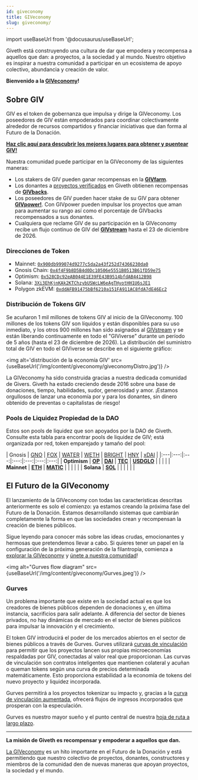```yaml
---
id: giveconomy
title: GIVeconomy
slug: giveconomy/
---
```

import useBaseUrl from '@docusaurus/useBaseUrl';


Giveth está construyendo una cultura de dar que empodera y recompensa a aquellos que dan: a proyectos, a la sociedad y al mundo. Nuestro objetivo es inspirar a nuestra comunidad a participar en un ecosistema de apoyo colectivo, abundancia y creación de valor.

**Bienvenido a la [GIVeconomy](https://medium.com/giveth/welcome-to-the-giveconomy-b3e372da63dd)!**

## Sobre GIV

GIV es el token de gobernanza que impulsa y dirige la GIVeconomy. Los poseedores de GIV están empoderados para coordinar colectivamente alrededor de recursos compartidos y financiar iniciativas que dan forma al Futuro de la Donación.

**[Haz clic aquí para descubrir los mejores lugares para obtener y puentear GIV!](https://linktr.ee/givtoken)**

Nuestra comunidad puede participar en la GIVeconomy de las siguientes maneras:
- Los stakers de GIV pueden ganar recompensas en la [**GIVfarm**](./givfarm).
- Los donantes a [proyectos verificados](https://giveth.io/projects/all?filter=Verified) en Giveth obtienen recompensas de [**GIVbacks**](./givbacks).
- Los poseedores de GIV pueden hacer stake de su GIV para obtener [**GIVpower!**](./givpower). Con GIVpower pueden impulsar los proyectos que aman para aumentar su rango así como el porcentaje de GIVbacks recompensados a sus donantes.
- Cualquiera que reclame GIV de su participación en la GIVeconomy recibe un flujo continuo de GIV del [**GIVstream**](./givstream) hasta el 23 de diciembre de 2026.

### Direcciones de Token

- Mainnet: [`0x900db999074d9277c5da2a43f252d74366230da0`](https://etherscan.io/token/0x900db999074d9277c5da2a43f252d74366230da0)
- Gnosis Chain: [`0x4f4F9b8D5B4d0Dc10506e5551B0513B61fD59e75`](https://gnosisscan.io/token/0x4f4F9b8D5B4d0Dc10506e5551B0513B61fD59e75)
- Optimism: [`0x528CDc92eAB044E1E39FE43B9514bfdAB4412B98`](https://optimistic.etherscan.io/token/0x528cdc92eab044e1e39fe43b9514bfdab4412b98)
- Solana: [`3Xi3EhKjnKAk2KTChzybUSWcLW6eAgTHyotHH1U6sJE1`](https://solscan.io/token/3Xi3EhKjnKAk2KTChzybUSWcLW6eAgTHyotHH1U6sJE1)
- Polygon zkEVM: [`0xddAFB91475bBf6210a151FA911AC8fdA7dE46Ec2`](https://zkevm.polygonscan.com/token/0xddAFB91475bBf6210a151FA911AC8fdA7dE46Ec2)

### Distribución de Tokens GIV

Se acuñaron 1 mil millones de tokens GIV al inicio de la GIVeconomy. 100 millones de los tokens GIV son líquidos y están disponibles para su uso inmediato, y los otros 900 millones han sido asignados al [GIVstream](./givstream) y se están liberando continuamente en todo el "GIViverse" durante un período de 5 años (hasta el 23 de diciembre de 2026). La distribución del suministro total de GIV en todo el GIViverse se describe en el siguiente gráfico:

<img alt='distribución de la economía GIV' src={useBaseUrl('/img/content/giveconomy/giveconomyDistro.jpg')} />

La GIVeconomy ha sido construida gracias a nuestra dedicada comunidad de Givers. Giveth ha estado creciendo desde 2016 sobre una base de donaciones, tiempo, habilidades, sudor, generosidad y amor. ¡Estamos orgullosos de lanzar una economía por y para los donantes, sin dinero obtenido de preventas o capitalistas de riesgo!

### Pools de Liquidez Propiedad de la DAO

Estos son pools de liquidez que son apoyados por la DAO de Giveth. Consulte esta tabla para encontrar pools de liquidez de GIV; está organizada por red, token emparejado y tamaño del pool:

| Gnosis | [GNO](https://info.honeyswap.org/#/pair/0x5aa67e24ba8a3fbdc553e308d02377e03ce9e94f) | [FOX](https://info.honeyswap.org/#/pair/0x75594f01da2e4231e16e67f841c307c4df2313d1) | [WATER](https://info.honeyswap.org/#/pair/0xe96adbd48d57ef7a5ee8fa622c1cd7fc7731630e) | [WETH](https://www.sushi.com/pool/100%3A0x55ff0cef43f0df88226e9d87d09fa036017f5586) | [BRIGHT](https://info.honeyswap.org/#/pair/0x094cf5da3f313747f460f1e410e0daefcad6c0c8) | [HNY](https://info.honeyswap.org/#/pair/0x08ea9f608656a4a775ef73f5b187a2f1ae2ae10e) | [xDAI](https://info.honeyswap.org/#/pair/0xb7189a7ea38fa31210a79fe282aec5736ad5fa57) |
|:---|:---:|:---:|:---:|:---:|:---:|:---:|
| **Optimism** | [**OP**](https://velodrome.finance/deposit?token0=0x4200000000000000000000000000000000000042&token1=0x528CDc92eAB044E1E39FE43B9514bfdAB4412B98&type=-1) | [**DAI**](https://app.uniswap.org/explore/pools/optimism/0x969e1D236289742C9D36eA1c7124cdDb84397772) | [**TEC**](https://velodrome.finance/deposit?token0=0x528CDc92eAB044E1E39FE43B9514bfdAB4412B98&token1=0x8Fc7C1109c08904160d6AE36482B79814D45eB78&type=-1) | [**USDGLO**](https://app.uniswap.org/explore/pools/optimism/0x165E6DAD9772C8CB44015eDD5bd8b012A84bd276) | | | |
| **Mainnet** | [**ETH**](https://info.uniswap.org/#/pools/0xc763b6b3d0f75167db95daa6a0a0d75dd467c4e1) | [**MATIC**](https://app.uniswap.org/explore/pools/ethereum/0x46ad345fff4aec9990a4f20e829c50fbf291db0e) | | | | |
| **Solana** | [**SOL**](https://www.orca.so/liquidity?address=E7yVYRW2HZVXcreRE2asLs4HmtyviGbnnTXTarj7uDjc) | | | | | |

## El Futuro de la GIVeconomy

El lanzamiento de la GIVeconomy con todas las características descritas anteriormente es solo el comienzo: ya estamos creando la próxima fase del Futuro de la Donación. Estamos desarrollando sistemas que cambiarán completamente la forma en que las sociedades crean y recompensan la creación de bienes públicos.

Sigue leyendo para conocer más sobre las ideas crudas, emocionantes y hermosas que pretendemos llevar a cabo. Si quieres tener un papel en la configuración de la próxima generación de la filantropía, comienza a [explorar la GIVeconomy](https://giveth.io/giveconomy) y [únete a nuestra comunidad](https://giveth.io/join)!

<img alt="Gurves flow diagram"  src={useBaseUrl('/img/content/giveconomy/Gurves.jpeg')} />

### Gurves

Un problema importante que existe en la sociedad actual es que los creadores de bienes públicos dependen de donaciones y, en última instancia, sacrificios para salir adelante. A diferencia del sector de bienes privados, no hay dinámicas de mercado en el sector de bienes públicos para impulsar la innovación y el crecimiento.

El token GIV introducirá el poder de los mercados abiertos en el sector de bienes públicos a través de Gurves. Gurves utilizará [curvas de vinculación](https://thegraph.academy/curators/introduction-to-bonding-curves/) para permitir que los proyectos lancen sus propias microeconomías respaldadas por GIV, conectadas al valor real que proporcionan. Las curvas de vinculación son contratos inteligentes que mantienen colateral y acuñan o queman tokens según una curva de precios determinada matemáticamente. Esto proporciona estabilidad a la economía de tokens del nuevo proyecto y liquidez incorporada.

Gurves permitirá a los proyectos tokenizar su impacto y, gracias a la [curva de vinculación aumentada](https://www.commonsstack.org/augmented-bonding-curve), ofrecerá flujos de ingresos incorporados que prosperan con la especulación.

Gurves es nuestro mayor sueño y el punto central de nuestra [hoja de ruta a largo plazo](https://blog.giveth.io/evolving-nonprofits-into-regen-economies-f8282f97f8d3).

-----

**La misión de Giveth es recompensar y empoderar a aquellos que dan.**

[La GIVeconomy](https://giveth.io/giveconomy) es un hito importante en el Futuro de la Donación y está permitiendo que nuestro colectivo de proyectos, donantes, constructores y miembros de la comunidad den de nuevas maneras que apoyan proyectos, la sociedad y el mundo.